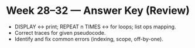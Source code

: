 # Week 28–32 — Answer Key (Review)

- DISPLAY ↔ print; REPEAT n TIMES ↔ for loops; list ops mapping.
- Correct traces for given pseudocode.
- Identify and fix common errors (indexing, scope, off-by-one).
